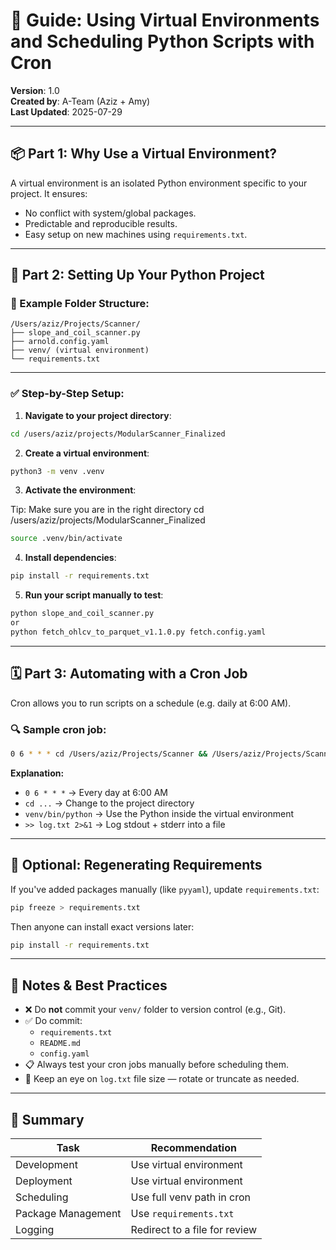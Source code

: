 # 🧠 Guide: Using Virtual Environments and Scheduling Python Scripts with Cron

**Version**: 1.0  
**Created by**: A-Team (Aziz + Amy)  
**Last Updated**: 2025-07-29

---

## 📦 Part 1: Why Use a Virtual Environment?

A virtual environment is an isolated Python environment specific to your project. It ensures:
- No conflict with system/global packages.
- Predictable and reproducible results.
- Easy setup on new machines using `requirements.txt`.

---

## 🔧 Part 2: Setting Up Your Python Project

### 📁 Example Folder Structure:
```
/Users/aziz/Projects/Scanner/
├── slope_and_coil_scanner.py
├── arnold.config.yaml
├── venv/ (virtual environment)
└── requirements.txt
```

---

### ✅ Step-by-Step Setup:

1. **Navigate to your project directory**:
```bash
cd /users/aziz/projects/ModularScanner_Finalized
```

2. **Create a virtual environment**:
```bash
python3 -m venv .venv
```

3. **Activate the environment**:

Tip:
Make sure you are in the right directory
cd /users/aziz/projects/ModularScanner_Finalized

```bash
source .venv/bin/activate
```

4. **Install dependencies**:
```bash
pip install -r requirements.txt
```

5. **Run your script manually to test**:
```bash
python slope_and_coil_scanner.py
or 
python fetch_ohlcv_to_parquet_v1.1.0.py fetch.config.yaml 
```

---

## 🗓️ Part 3: Automating with a Cron Job

Cron allows you to run scripts on a schedule (e.g. daily at 6:00 AM).

### 🔍 Sample cron job:
```bash
0 6 * * * cd /Users/aziz/Projects/Scanner && /Users/aziz/Projects/Scanner/venv/bin/python slope_and_coil_scanner.py >> log.txt 2>&1
```

**Explanation:**
- `0 6 * * *` → Every day at 6:00 AM
- `cd ...` → Change to the project directory
- `venv/bin/python` → Use the Python inside the virtual environment
- `>> log.txt 2>&1` → Log stdout + stderr into a file

---

## 🔄 Optional: Regenerating Requirements

If you've added packages manually (like `pyyaml`), update `requirements.txt`:

```bash
pip freeze > requirements.txt
```

Then anyone can install exact versions later:
```bash
pip install -r requirements.txt
```

---

## 🧼 Notes & Best Practices

- ❌ Do **not** commit your `venv/` folder to version control (e.g., Git).
- ✅ Do commit:
  - `requirements.txt`
  - `README.md`
  - `config.yaml`
- 📋 Always test your cron jobs manually before scheduling them.
- 📁 Keep an eye on `log.txt` file size — rotate or truncate as needed.

---

## 🧠 Summary

| Task | Recommendation |
|------|----------------|
| Development | Use virtual environment |
| Deployment | Use virtual environment |
| Scheduling | Use full venv path in cron |
| Package Management | Use `requirements.txt` |
| Logging | Redirect to a file for review |
